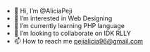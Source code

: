 - 👋 Hi, I’m @AliciaPeji
- 👀 I’m interested in Web Designing
- 🌱 I’m currently learning PHP language
- 💞️ I’m looking to collaborate on IDK RLLY
- 📫 How to reach me pejialicia96@gmail.com

<!---
AliciaPeji/AliciaPeji is a ✨ special ✨ repository because its `README.md` (this file) appears on your GitHub profile.
You can click the Preview link to take a look at your changes.
--->
